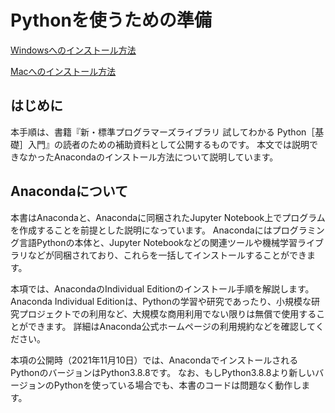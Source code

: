 # Pythonを使うための準備

[Windowsへのインストール方法](./install_windows.md)

[Macへのインストール方法](./install_mac.md)

## はじめに

本手順は、書籍『新・標準プログラマーズライブラリ 試してわかる Python［基礎］入門』の読者のための補助資料として公開するものです。
本文では説明できなかったAnacondaのインストール方法について説明しています。

## Anacondaについて

本書はAnacondaと、Anacondaに同梱されたJupyter Notebook上でプログラムを作成することを前提とした説明になっています。
Anacondaにはプログラミング言語Pythonの本体と、Jupyter Notebookなどの関連ツールや機械学習ライブラリなどが同梱されており、これらを一括してインストールすることができます。

本項では、AnacondaのIndividual Editionのインストール手順を解説します。
Anaconda Individual Editionは、Pythonの学習や研究であったり、小規模な研究プロジェクトでの利用など、大規模な商用利用でない限りは無償で使用することができます。
詳細はAnaconda公式ホームページの利用規約などを確認してください。

本項の公開時（2021年11月10日）では、AnacondaでインストールされるPythonのバージョンはPython3.8.8です。
なお、もしPython3.8.8より新しいバージョンのPythonを使っている場合でも、本書のコードは問題なく動作します。

